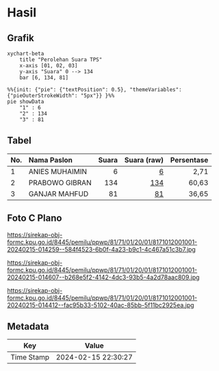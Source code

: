 # Hasil

## Grafik

```mermaid
xychart-beta
    title "Perolehan Suara TPS"
    x-axis [01, 02, 03]
    y-axis "Suara" 0 --> 134
    bar [6, 134, 81]
```

```mermaid
%%{init: {"pie": {"textPosition": 0.5}, "themeVariables": {"pieOuterStrokeWidth": "5px"}} }%%
pie showData
    "1" : 6
    "2" : 134
    "3" : 81
```

## Tabel

| No. | Nama Paslon    | Suara | Suara (raw) | Persentase |
|:--- |:-------------- | -----:| -----------:| ----------:|
| 1   | ANIES MUHAIMIN | 6     | [6][p-1]    | 2,71       |
| 2   | PRABOWO GIBRAN | 134   | [134][p-2]  | 60,63      |
| 3   | GANJAR MAHFUD  | 81    | [81][p-3]   | 36,65      |


[p-1]: https://github.com/gigit-pemilu/pemilu-2024-81-maluku/blob/main/pilpres/hitung-suara/sub/81-maluku/sub/71-kota-ambon/sub/01-nusaniwe/sub/2001-latuhalat/sub/001-tps/sub/paslon-1.txt
[p-2]: https://github.com/gigit-pemilu/pemilu-2024-81-maluku/blob/main/pilpres/hitung-suara/sub/81-maluku/sub/71-kota-ambon/sub/01-nusaniwe/sub/2001-latuhalat/sub/001-tps/sub/paslon-2.txt
[p-3]: https://github.com/gigit-pemilu/pemilu-2024-81-maluku/blob/main/pilpres/hitung-suara/sub/81-maluku/sub/71-kota-ambon/sub/01-nusaniwe/sub/2001-latuhalat/sub/001-tps/sub/paslon-3.txt

## Foto C Plano

https://sirekap-obj-formc.kpu.go.id/8445/pemilu/ppwp/81/71/01/20/01/8171012001001-20240215-014259--584f4523-6b0f-4a23-b9c1-4c467a51c3b7.jpg

https://sirekap-obj-formc.kpu.go.id/8445/pemilu/ppwp/81/71/01/20/01/8171012001001-20240215-014607--b268e5f2-4142-4dc3-93b5-4a2d78aac809.jpg

https://sirekap-obj-formc.kpu.go.id/8445/pemilu/ppwp/81/71/01/20/01/8171012001001-20240215-014412--fac95b33-5102-40ac-85bb-5f11bc2925ea.jpg


## Metadata

| Key        | Value               |
| ---------- | ------------------- |
| Time Stamp | 2024-02-15 22:30:27 |



